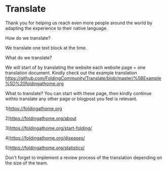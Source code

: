 # Translate

Thank you for helping us reach even more people around the world by adapting the experience to their native language.


How do we translate?

We translate one text block at the time.

What do we translate?

We will start of by translating the website each website page = one translation document.
Kindly check out the example translation https://github.com/FoldingCommunity/Translate/blob/master/%5BExample%5D%20foldingathome.org


What to translate?
You can start with these page, then kindly continue withto translate any other page or blogpost you feel is relevant.

1)https://foldingathome.org

2)https://foldingathome.org/about

3)https://foldingathome.org/start-folding/

4)https://foldingathome.org/diseases/

5)https://foldingathome.org/statistics/


Don't forget to implement a review process of the translation depending on the size of the team.

